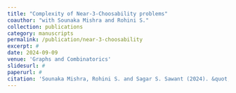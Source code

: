 ```yaml
---
title: "Complexity of Near-3-Choosability problems"
coauthor: "with Sounaka Mishra and Rohini S."
collection: publications
category: manuscripts
permalink: /publication/near-3-choosability
excerpt: #
date: 2024-09-09
venue: 'Graphs and Combinatorics'
slidesurl: #
paperurl: #
citation: 'Sounaka Mishra, Rohini S. and Sagar S. Sawant (2024). &quot; Complexity of Near-3-Choosability problems.&quot; To appear in <i>Graphs and Combinatorics</i>.'
---
```


